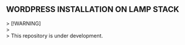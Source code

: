 ## WORDPRESS INSTALLATION ON LAMP STACK

\> \[!WARNING\]  
\>  
\> This repository is under development.